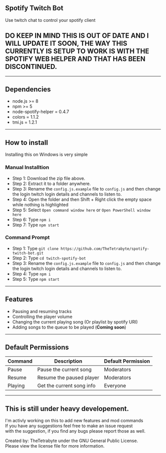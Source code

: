 ## Spotify Twitch Bot
Use twitch chat to control your spotify client

## DO KEEP IN MIND THIS IS OUT OF DATE AND I WILL UPDATE IT SOON, THE WAY THIS CURRENTLY IS SETUP TO WORK IS WITH THE SPOTIFY WEB HELPER AND THAT HAS BEEN DISCONTINUED.

___

## Dependencies
- node.js >= 8
- npm >= 5
- node-spotify-helper = 0.4.7
- colors = 1.1.2
- tmi.js = 1.2.1

___

## How to install
Installing this on Windows is very simple

### Manual Installtion
- Step 1: Download the zip file above.
- Step 2: Extract it to a folder anywhere.
- Step 3: Rename the `config.js.example` file to `config.js` and then change the login twitch login details and channels to listen to.
- Step 4: Open the folder and then Shift + Right click the empty space while nothing is highlighted
- Step 5: Select `Open command window here` or `Open PowerShell window here`
- Step 6: Type `npm i`
- Step 7: Type `npm start`

### Command Prompt
- Step 1: Type `git clone https://github.com/TheTetrabyte/spotify-twitch-bot.git`
- Step 2: Type `cd twitch-spotify-bot`
- Step 3: Rename the `config.js.example` file to `config.js` and then change the login twitch login details and channels to listen to.
- Step 4: Type `npm i`
- Step 5: Type `npm start`

___

## Features
- Pausing and resuming tracks
- Controlling the player volume
- Changing the current playing song (Or playlist by spotify URI)
- Adding songs to the queue to be played (**Coming soon**)

___

## Default Permissions
|    Command    |            Description           | Default Permission |
| ------------- | -------------------------------- | ------------------ |
|    Pause      |      Pause the current song      |     Moderators     |
|    Resume     |     Resume the paused player     |     Moderators     |
|    Playing    |    Get the current song info     |      Everyone      |

___

## This is still under heavy developement.
I'm activly working on this to add new features and mod commands \
If you have any suggestions feel free to make an issue request \
with the suggestion, if you find any bugs please report those as well. 

Created by: TheTetrabyte under the GNU General Public License. \
Please view the license file for more information.
